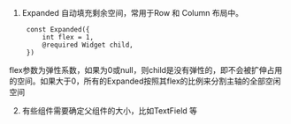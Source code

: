 1. Expanded 自动填充剩余空间，常用于Row 和 Column 布局中。

        const Expanded({
            int flex = 1, 
            @required Widget child,
        })

flex参数为弹性系数，如果为0或null，则child是没有弹性的，即不会被扩伸占用的空间。如果大于0，所有的Expanded按照其flex的比例来分割主轴的全部空闲空间

2. 有些组件需要确定父组件的大小，比如TextField 等
